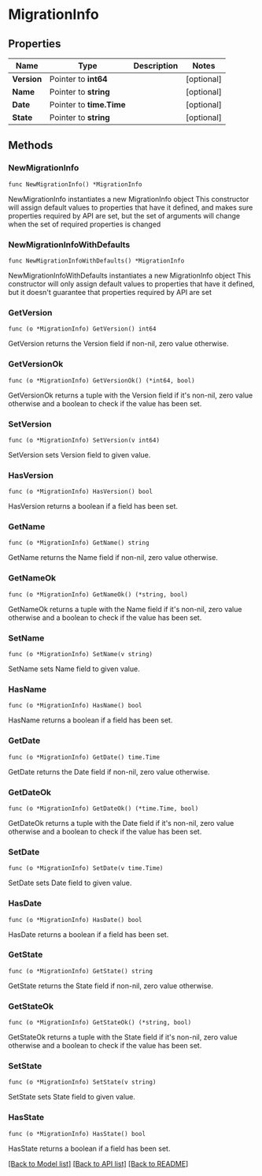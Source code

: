 # MigrationInfo

## Properties

Name | Type | Description | Notes
------------ | ------------- | ------------- | -------------
**Version** | Pointer to **int64** |  | [optional] 
**Name** | Pointer to **string** |  | [optional] 
**Date** | Pointer to **time.Time** |  | [optional] 
**State** | Pointer to **string** |  | [optional] 

## Methods

### NewMigrationInfo

`func NewMigrationInfo() *MigrationInfo`

NewMigrationInfo instantiates a new MigrationInfo object
This constructor will assign default values to properties that have it defined,
and makes sure properties required by API are set, but the set of arguments
will change when the set of required properties is changed

### NewMigrationInfoWithDefaults

`func NewMigrationInfoWithDefaults() *MigrationInfo`

NewMigrationInfoWithDefaults instantiates a new MigrationInfo object
This constructor will only assign default values to properties that have it defined,
but it doesn't guarantee that properties required by API are set

### GetVersion

`func (o *MigrationInfo) GetVersion() int64`

GetVersion returns the Version field if non-nil, zero value otherwise.

### GetVersionOk

`func (o *MigrationInfo) GetVersionOk() (*int64, bool)`

GetVersionOk returns a tuple with the Version field if it's non-nil, zero value otherwise
and a boolean to check if the value has been set.

### SetVersion

`func (o *MigrationInfo) SetVersion(v int64)`

SetVersion sets Version field to given value.

### HasVersion

`func (o *MigrationInfo) HasVersion() bool`

HasVersion returns a boolean if a field has been set.

### GetName

`func (o *MigrationInfo) GetName() string`

GetName returns the Name field if non-nil, zero value otherwise.

### GetNameOk

`func (o *MigrationInfo) GetNameOk() (*string, bool)`

GetNameOk returns a tuple with the Name field if it's non-nil, zero value otherwise
and a boolean to check if the value has been set.

### SetName

`func (o *MigrationInfo) SetName(v string)`

SetName sets Name field to given value.

### HasName

`func (o *MigrationInfo) HasName() bool`

HasName returns a boolean if a field has been set.

### GetDate

`func (o *MigrationInfo) GetDate() time.Time`

GetDate returns the Date field if non-nil, zero value otherwise.

### GetDateOk

`func (o *MigrationInfo) GetDateOk() (*time.Time, bool)`

GetDateOk returns a tuple with the Date field if it's non-nil, zero value otherwise
and a boolean to check if the value has been set.

### SetDate

`func (o *MigrationInfo) SetDate(v time.Time)`

SetDate sets Date field to given value.

### HasDate

`func (o *MigrationInfo) HasDate() bool`

HasDate returns a boolean if a field has been set.

### GetState

`func (o *MigrationInfo) GetState() string`

GetState returns the State field if non-nil, zero value otherwise.

### GetStateOk

`func (o *MigrationInfo) GetStateOk() (*string, bool)`

GetStateOk returns a tuple with the State field if it's non-nil, zero value otherwise
and a boolean to check if the value has been set.

### SetState

`func (o *MigrationInfo) SetState(v string)`

SetState sets State field to given value.

### HasState

`func (o *MigrationInfo) HasState() bool`

HasState returns a boolean if a field has been set.


[[Back to Model list]](../README.md#documentation-for-models) [[Back to API list]](../README.md#documentation-for-api-endpoints) [[Back to README]](../README.md)


